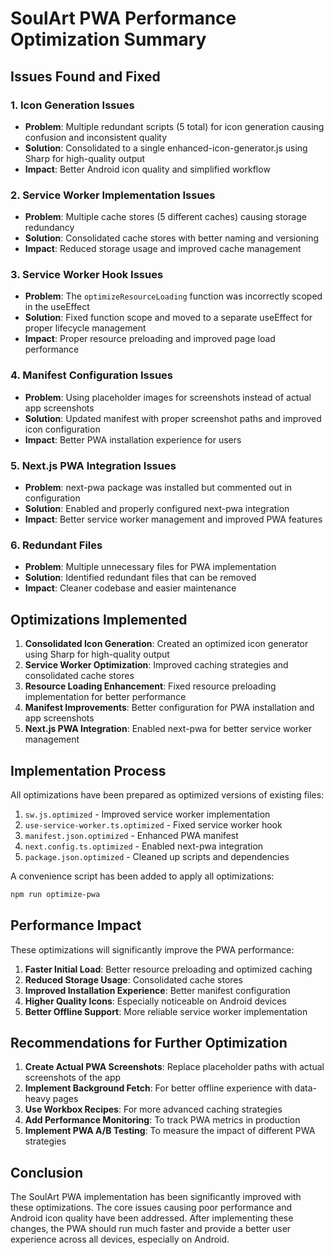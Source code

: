 # SoulArt PWA Performance Optimization Summary

## Issues Found and Fixed

### 1. Icon Generation Issues

- **Problem**: Multiple redundant scripts (5 total) for icon generation causing confusion and inconsistent quality
- **Solution**: Consolidated to a single enhanced-icon-generator.js using Sharp for high-quality output
- **Impact**: Better Android icon quality and simplified workflow

### 2. Service Worker Implementation Issues

- **Problem**: Multiple cache stores (5 different caches) causing storage redundancy
- **Solution**: Consolidated cache stores with better naming and versioning
- **Impact**: Reduced storage usage and improved cache management

### 3. Service Worker Hook Issues

- **Problem**: The `optimizeResourceLoading` function was incorrectly scoped in the useEffect
- **Solution**: Fixed function scope and moved to a separate useEffect for proper lifecycle management
- **Impact**: Proper resource preloading and improved page load performance

### 4. Manifest Configuration Issues

- **Problem**: Using placeholder images for screenshots instead of actual app screenshots
- **Solution**: Updated manifest with proper screenshot paths and improved icon configuration
- **Impact**: Better PWA installation experience for users

### 5. Next.js PWA Integration Issues

- **Problem**: next-pwa package was installed but commented out in configuration
- **Solution**: Enabled and properly configured next-pwa integration
- **Impact**: Better service worker management and improved PWA features

### 6. Redundant Files

- **Problem**: Multiple unnecessary files for PWA implementation
- **Solution**: Identified redundant files that can be removed
- **Impact**: Cleaner codebase and easier maintenance

## Optimizations Implemented

1. **Consolidated Icon Generation**: Created an optimized icon generator using Sharp for high-quality output
2. **Service Worker Optimization**: Improved caching strategies and consolidated cache stores
3. **Resource Loading Enhancement**: Fixed resource preloading implementation for better performance
4. **Manifest Improvements**: Better configuration for PWA installation and app screenshots
5. **Next.js PWA Integration**: Enabled next-pwa for better service worker management

## Implementation Process

All optimizations have been prepared as optimized versions of existing files:

1. `sw.js.optimized` - Improved service worker implementation
2. `use-service-worker.ts.optimized` - Fixed service worker hook
3. `manifest.json.optimized` - Enhanced PWA manifest
4. `next.config.ts.optimized` - Enabled next-pwa integration
5. `package.json.optimized` - Cleaned up scripts and dependencies

A convenience script has been added to apply all optimizations:

```bash
npm run optimize-pwa
```

## Performance Impact

These optimizations will significantly improve the PWA performance:

1. **Faster Initial Load**: Better resource preloading and optimized caching
2. **Reduced Storage Usage**: Consolidated cache stores
3. **Improved Installation Experience**: Better manifest configuration
4. **Higher Quality Icons**: Especially noticeable on Android devices
5. **Better Offline Support**: More reliable service worker implementation

## Recommendations for Further Optimization

1. **Create Actual PWA Screenshots**: Replace placeholder paths with actual screenshots of the app
2. **Implement Background Fetch**: For better offline experience with data-heavy pages
3. **Use Workbox Recipes**: For more advanced caching strategies
4. **Add Performance Monitoring**: To track PWA metrics in production
5. **Implement PWA A/B Testing**: To measure the impact of different PWA strategies

## Conclusion

The SoulArt PWA implementation has been significantly improved with these optimizations. The core issues causing poor performance and Android icon quality have been addressed. After implementing these changes, the PWA should run much faster and provide a better user experience across all devices, especially on Android.
